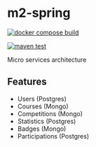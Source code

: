 # m2-spring

[![docker compose build](https://github.com/garrou/m2-spring/actions/workflows/docker-compose-build.yml/badge.svg)](https://github.com/garrou/m2-spring/actions/workflows/docker-compose-build.yml)

[![maven test](https://github.com/garrou/m2-spring/actions/workflows/maven-test.yml/badge.svg)](https://github.com/garrou/m2-spring/actions/workflows/maven-test.yml)

Micro services architecture

## Features

- Users (Postgres)
- Courses (Mongo)
- Competitions (Mongo)
- Statistics (Postgres)
- Badges (Mongo)
- Participations (Postgres)
